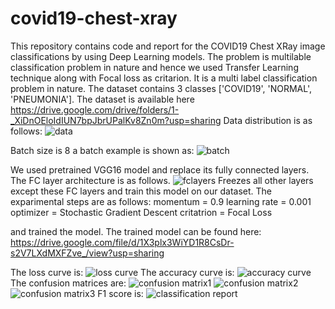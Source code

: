 # covid19-chest-xray
This repository contains code and report for the COVID19 Chest XRay image classifications by using Deep Learning models. The problem is multilable classification problem in nature and hence we used Transfer Learning technique along with Focal loss as critarion. 
It is a multi label classification problem in nature. The dataset contains 3 classes ['COVID19', 'NORMAL', 'PNEUMONIA'].
The dataset is available here
https://drive.google.com/drive/folders/1-_XiDnOEloIdIUN7bpJbrUPalKv8Zn0m?usp=sharing
Data distribution is as follows: 
![data](https://user-images.githubusercontent.com/56000386/86512403-8a2fbc00-be1b-11ea-8e58-ff3b916004b3.PNG)

Batch size is 8 a batch example is shown as:
![batch](https://user-images.githubusercontent.com/56000386/86512436-c400c280-be1b-11ea-92e4-6ca94ce54c8b.PNG)

We used pretrained VGG16 model and replace its fully connected layers. The FC layer architecture is as follows. 
![fclayers](https://user-images.githubusercontent.com/56000386/86512496-412c3780-be1c-11ea-84e9-ef11969ad340.PNG)
Freezes all other layers except these FC layers and train this model on our dataset. 
The exparimental steps are as follows:
momentum = 0.9
learning rate = 0.001
optimizer = Stochastic Gradient Descent
critatrion = Focal Loss

and trained the model. 
The trained model can be found here:
https://drive.google.com/file/d/1X3plx3WiYD1R8CsDr-s2V7LXdMXFZve_/view?usp=sharing

The loss curve is: 
![loss curve](https://user-images.githubusercontent.com/56000386/86512550-a849ec00-be1c-11ea-947e-e151e08f8076.PNG)
The accuracy curve is:
![accuracy curve](https://user-images.githubusercontent.com/56000386/86512571-cadc0500-be1c-11ea-9816-66af40d97228.PNG)
The confusion matrices are:
![confusion matrix1](https://user-images.githubusercontent.com/56000386/86512579-d92a2100-be1c-11ea-8263-93fb6c6fa34d.png)
![confusion matrix2](https://user-images.githubusercontent.com/56000386/86512589-e1825c00-be1c-11ea-8814-057b43042d03.png)
![confusion matrix3](https://user-images.githubusercontent.com/56000386/86512594-eb0bc400-be1c-11ea-926c-98bcb906070e.png)
F1 score is:
![classification report](https://user-images.githubusercontent.com/56000386/86512605-f9f27680-be1c-11ea-8328-6fd9efceb072.PNG)

